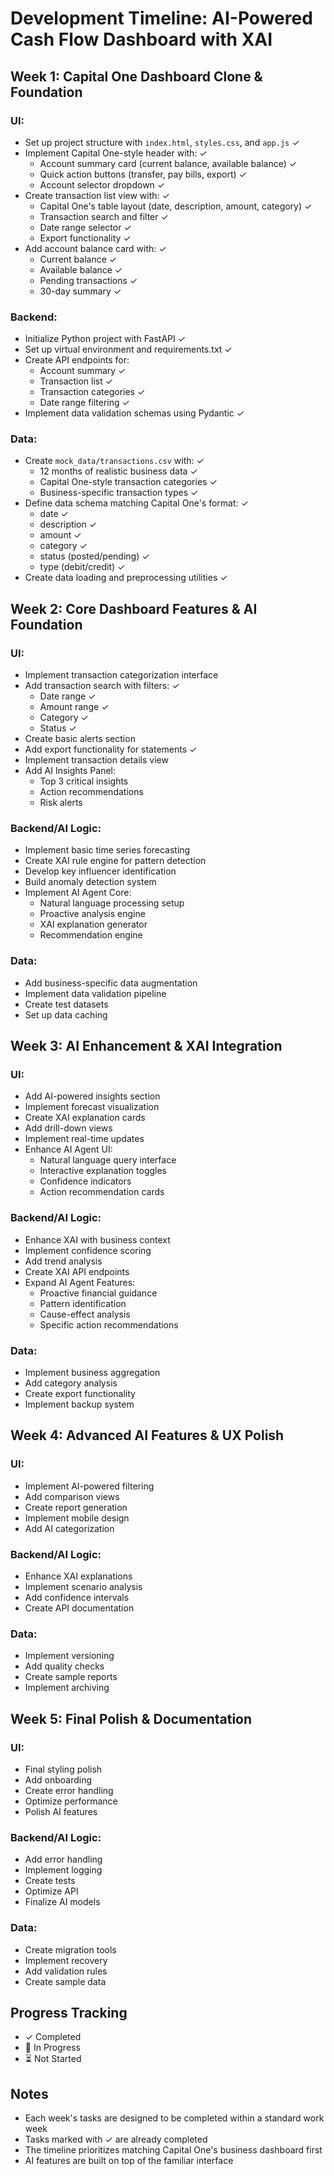 # Development Timeline: AI-Powered Cash Flow Dashboard with XAI

## Week 1: Capital One Dashboard Clone & Foundation
### UI:
* Set up project structure with `index.html`, `styles.css`, and `app.js` ✓
* Implement Capital One-style header with: ✓
  - Account summary card (current balance, available balance) ✓
  - Quick action buttons (transfer, pay bills, export) ✓
  - Account selector dropdown ✓
* Create transaction list view with: ✓
  - Capital One's table layout (date, description, amount, category) ✓
  - Transaction search and filter ✓
  - Date range selector ✓
  - Export functionality ✓
* Add account balance card with: ✓
  - Current balance ✓
  - Available balance ✓
  - Pending transactions ✓
  - 30-day summary ✓

### Backend:
* Initialize Python project with FastAPI ✓
* Set up virtual environment and requirements.txt ✓
* Create API endpoints for:
  - Account summary ✓
  - Transaction list ✓
  - Transaction categories ✓
  - Date range filtering ✓
* Implement data validation schemas using Pydantic ✓

### Data:
* Create `mock_data/transactions.csv` with: ✓
  - 12 months of realistic business data ✓
  - Capital One-style transaction categories ✓
  - Business-specific transaction types ✓
* Define data schema matching Capital One's format: ✓
  - date ✓
  - description ✓
  - amount ✓
  - category ✓
  - status (posted/pending) ✓
  - type (debit/credit) ✓
* Create data loading and preprocessing utilities ✓

## Week 2: Core Dashboard Features & AI Foundation
### UI:
* Implement transaction categorization interface
* Add transaction search with filters: ✓
  - Date range  ✓
  - Amount range  ✓
  - Category  ✓
  - Status  ✓
* Create basic alerts section
* Add export functionality for statements ✓
* Implement transaction details view
* Add AI Insights Panel:
  - Top 3 critical insights
  - Action recommendations
  - Risk alerts

### Backend/AI Logic:
* Implement basic time series forecasting
* Create XAI rule engine for pattern detection
* Develop key influencer identification
* Build anomaly detection system
* Implement AI Agent Core:
  - Natural language processing setup
  - Proactive analysis engine
  - XAI explanation generator
  - Recommendation engine

### Data:
* Add business-specific data augmentation
* Implement data validation pipeline
* Create test datasets
* Set up data caching

## Week 3: AI Enhancement & XAI Integration
### UI:
* Add AI-powered insights section
* Implement forecast visualization
* Create XAI explanation cards
* Add drill-down views
* Implement real-time updates
* Enhance AI Agent UI:
  - Natural language query interface
  - Interactive explanation toggles
  - Confidence indicators
  - Action recommendation cards

### Backend/AI Logic:
* Enhance XAI with business context
* Implement confidence scoring
* Add trend analysis
* Create XAI API endpoints
* Expand AI Agent Features:
  - Proactive financial guidance
  - Pattern identification
  - Cause-effect analysis
  - Specific action recommendations

### Data:
* Implement business aggregation
* Add category analysis
* Create export functionality
* Implement backup system

## Week 4: Advanced AI Features & UX Polish
### UI:
* Implement AI-powered filtering
* Add comparison views
* Create report generation
* Implement mobile design
* Add AI categorization

### Backend/AI Logic:
* Enhance XAI explanations
* Implement scenario analysis
* Add confidence intervals
* Create API documentation

### Data:
* Implement versioning
* Add quality checks
* Create sample reports
* Implement archiving

## Week 5: Final Polish & Documentation
### UI:
* Final styling polish
* Add onboarding
* Create error handling
* Optimize performance
* Polish AI features

### Backend/AI Logic:
* Add error handling
* Implement logging
* Create tests
* Optimize API
* Finalize AI models

### Data:
* Create migration tools
* Implement recovery
* Add validation rules
* Create sample data

## Progress Tracking
- ✓ Completed
- 🔄 In Progress
- ⏳ Not Started

## Notes
- Each week's tasks are designed to be completed within a standard work week
- Tasks marked with ✓ are already completed
- The timeline prioritizes matching Capital One's business dashboard first
- AI features are built on top of the familiar interface 
